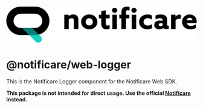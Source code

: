 [<img src="https://raw.githubusercontent.com/notificare/notificare-sdk-web/main/.assets/logo.png"/>](https://notificare.com)

# @notificare/web-logger

This is the Notificare Logger component for the Notificare Web SDK.

**This package is not intended for direct usage. Use the official [Notificare](https://www.npmjs.com/package/notificare) instead.**
